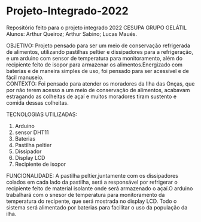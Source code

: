 # Projeto-Integrado-2022
Repositório feito para o projeto integrado 2022 CESUPA
GRUPO GELÁTIL
Alunos: Arthur Queiroz; Arthur Sabino; Lucas Maués.

OBJETIVO:
Projeto pensado para ser um meio de conservação refrigerada de alimentos, utilizando pastilhas peltier e dissipadores  para a refrigeração, e um arduino com sensor de temperatura para monitoramento, além do recipiente feito de isopor para armazenar os alimentos.Energizado com baterias e de maneira simples de uso, foi pensado para ser acessível e de fácil manuseio.   
CONTEXTO:
Foi pensado para atender os moradores da Ilha das Onças, que por não terem acesso a um meio de conservação de alimentos, acabavam estragando as colheitas de açaí e muitos moradores tiram sustento e comida dessas colheitas.

TECNOLOGIAS UTILIZADAS:
 1. Arduíno
 2. sensor DHT11
 3. Baterias
 4. Pastilha peltier
 5. Dissipador
 6. Display LCD
 7. Recipiente de isopor
 
 FUNCIONALIDADE:
A pastilha peltier,juntamente com os dissipadores colados em cada lado da pastilha, será a responsável por refrigerar o recipiente feito de material isolante onde será
armazenado o açaí.O arduino trabalhará com o snesor de temperatura para monitoramento da temperatura do recipente, que será mostrada no display LCD. Todo o sistema será
alimentado por baterias para facilitar o uso da população da ilha.

